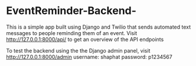# EventReminder-Backend-
This is a simple app built using Django and Twilio that sends automated text messages to people reminding them of an event.
Visit http://127.0.0.1:8000/api/ to get an overview of the API endpoints

To test the backend using the the Django admin panel, visit http://127.0.0.1:8000/admin 
username: shaphat
password: p1234567
